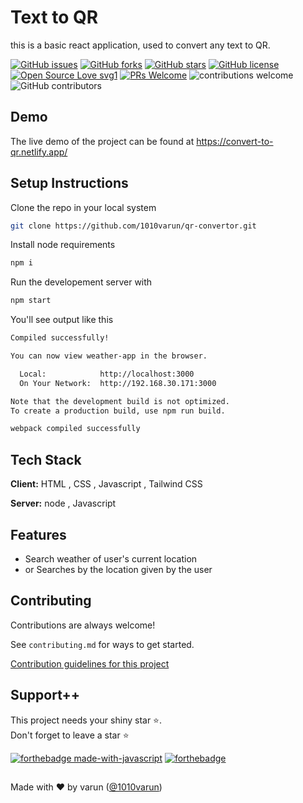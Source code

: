 # Text to QR

this is a basic react application, used to convert any text to QR.

[![GitHub issues](https://img.shields.io/github/issues/1010varun/qr-convertor)](https://github.com/1010varun/qr-convertor/issues)
[![GitHub forks](https://img.shields.io/github/forks/1010varun/qr-convertor)](https://github.com/1010varun/qr-convertor/network)
[![GitHub stars](https://img.shields.io/github/stars/1010varun/qr-convertor)](https://github.com/1010varun/qr-convertor/stargazers)
[![GitHub license](https://img.shields.io/github/license/1010varun/qr-convertor)](https://github.com/1010varun/qr-convertor/blob/main/LICENSE)
[![Open Source Love svg1](https://badges.frapsoft.com/os/v1/open-source.svg?v=103)](https://github.com/ellerbrock/open-source-badges/) [![PRs Welcome](https://img.shields.io/badge/PRs-welcome-brightgreen.svg?style=flat-square)](http://makeapullrequest.com) ![contributions welcome](https://img.shields.io/static/v1.svg?label=Contributions&message=Welcome&color=0059b3&style=flat-square) ![GitHub contributors](https://img.shields.io/github/contributors-anon/1010varun/qr-convertor) 
<br>


## Demo

The live demo of the project can be found at 
https://convert-to-qr.netlify.app/


## Setup Instructions

Clone the repo in your local system

```bash
git clone https://github.com/1010varun/qr-convertor.git
```
Install node requirements

```bash
npm i
```
Run the developement server with 

```bash
npm start
```
You'll see output like this
```bash
Compiled successfully!

You can now view weather-app in the browser.

  Local:            http://localhost:3000
  On Your Network:  http://192.168.30.171:3000

Note that the development build is not optimized.
To create a production build, use npm run build.

webpack compiled successfully
```
## Tech Stack

**Client:** HTML , CSS , Javascript , Tailwind CSS

**Server:** node , Javascript

## Features

- Search weather of user's current location
- or Searches by the location given by the user
## Contributing

Contributions are always welcome!

See `contributing.md` for ways to get started.

[Contribution guidelines for this project](/contributing.md)

## Support++

This project needs your shiny star ⭐.   
Don't forget to leave a star ⭐️

[![forthebadge made-with-javascript](https://forthebadge.com/images/badges/made-with-javascript.svg)](https://www.javascript.com/)  [![forthebadge](https://forthebadge.com/images/badges/built-with-love.svg)](https://forthebadge.com)


##
Made with ❤ by varun ([@1010varun](https://github.com/1010varun))

